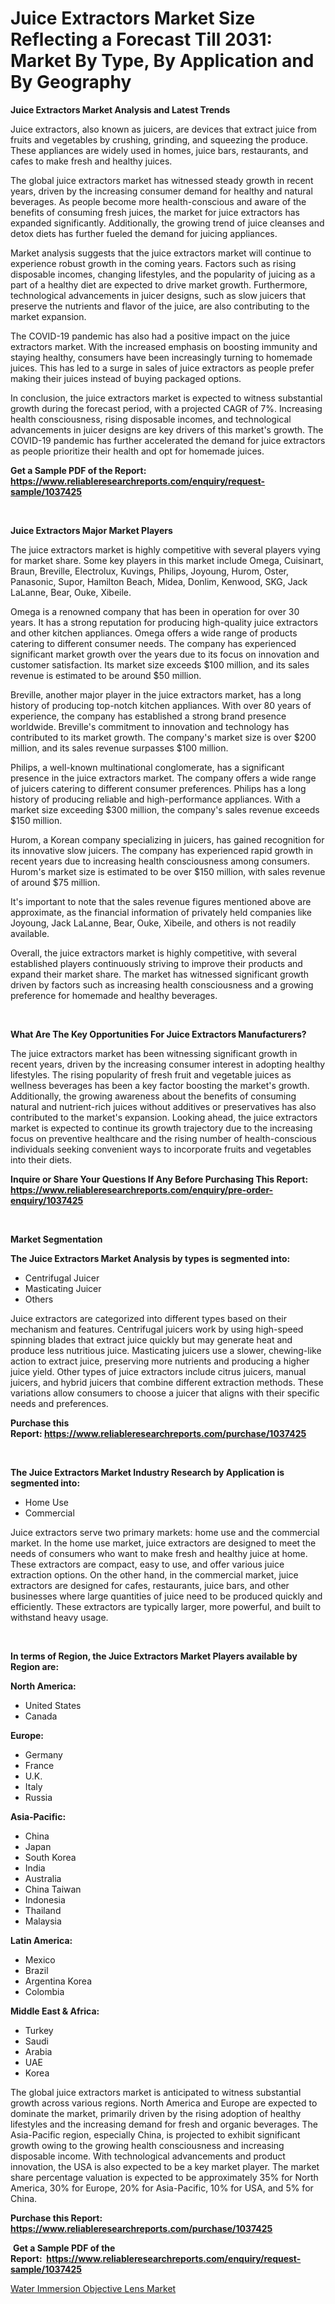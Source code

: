 <p><h1>Juice Extractors Market Size Reflecting a Forecast Till 2031: Market By Type, By Application and By Geography</h1></p><p><strong>Juice Extractors Market Analysis and Latest Trends</strong></p>
<p><p>Juice extractors, also known as juicers, are devices that extract juice from fruits and vegetables by crushing, grinding, and squeezing the produce. These appliances are widely used in homes, juice bars, restaurants, and cafes to make fresh and healthy juices.</p><p>The global juice extractors market has witnessed steady growth in recent years, driven by the increasing consumer demand for healthy and natural beverages. As people become more health-conscious and aware of the benefits of consuming fresh juices, the market for juice extractors has expanded significantly. Additionally, the growing trend of juice cleanses and detox diets has further fueled the demand for juicing appliances.</p><p>Market analysis suggests that the juice extractors market will continue to experience robust growth in the coming years. Factors such as rising disposable incomes, changing lifestyles, and the popularity of juicing as a part of a healthy diet are expected to drive market growth. Furthermore, technological advancements in juicer designs, such as slow juicers that preserve the nutrients and flavor of the juice, are also contributing to the market expansion.</p><p>The COVID-19 pandemic has also had a positive impact on the juice extractors market. With the increased emphasis on boosting immunity and staying healthy, consumers have been increasingly turning to homemade juices. This has led to a surge in sales of juice extractors as people prefer making their juices instead of buying packaged options.</p><p>In conclusion, the juice extractors market is expected to witness substantial growth during the forecast period, with a projected CAGR of 7%. Increasing health consciousness, rising disposable incomes, and technological advancements in juicer designs are key drivers of this market's growth. The COVID-19 pandemic has further accelerated the demand for juice extractors as people prioritize their health and opt for homemade juices.</p></p>
<p><strong>Get a Sample PDF of the Report:&nbsp; <a href="https://www.reliableresearchreports.com/enquiry/request-sample/1037425">https://www.reliableresearchreports.com/enquiry/request-sample/1037425</a></strong></p>
<p>&nbsp;</p>
<p><strong>Juice Extractors Major Market Players</strong></p>
<p><p>The juice extractors market is highly competitive with several players vying for market share. Some key players in this market include Omega, Cuisinart, Braun, Breville, Electrolux, Kuvings, Philips, Joyoung, Hurom, Oster, Panasonic, Supor, Hamilton Beach, Midea, Donlim, Kenwood, SKG, Jack LaLanne, Bear, Ouke, Xibeile.</p><p>Omega is a renowned company that has been in operation for over 30 years. It has a strong reputation for producing high-quality juice extractors and other kitchen appliances. Omega offers a wide range of products catering to different consumer needs. The company has experienced significant market growth over the years due to its focus on innovation and customer satisfaction. Its market size exceeds $100 million, and its sales revenue is estimated to be around $50 million.</p><p>Breville, another major player in the juice extractors market, has a long history of producing top-notch kitchen appliances. With over 80 years of experience, the company has established a strong brand presence worldwide. Breville's commitment to innovation and technology has contributed to its market growth. The company's market size is over $200 million, and its sales revenue surpasses $100 million.</p><p>Philips, a well-known multinational conglomerate, has a significant presence in the juice extractors market. The company offers a wide range of juicers catering to different consumer preferences. Philips has a long history of producing reliable and high-performance appliances. With a market size exceeding $300 million, the company's sales revenue exceeds $150 million.</p><p>Hurom, a Korean company specializing in juicers, has gained recognition for its innovative slow juicers. The company has experienced rapid growth in recent years due to increasing health consciousness among consumers. Hurom's market size is estimated to be over $150 million, with sales revenue of around $75 million.</p><p>It's important to note that the sales revenue figures mentioned above are approximate, as the financial information of privately held companies like Joyoung, Jack LaLanne, Bear, Ouke, Xibeile, and others is not readily available.</p><p>Overall, the juice extractors market is highly competitive, with several established players continuously striving to improve their products and expand their market share. The market has witnessed significant growth driven by factors such as increasing health consciousness and a growing preference for homemade and healthy beverages.</p></p>
<p>&nbsp;</p>
<p><strong>What Are The Key Opportunities For Juice Extractors Manufacturers?</strong></p>
<p><p>The juice extractors market has been witnessing significant growth in recent years, driven by the increasing consumer interest in adopting healthy lifestyles. The rising popularity of fresh fruit and vegetable juices as wellness beverages has been a key factor boosting the market's growth. Additionally, the growing awareness about the benefits of consuming natural and nutrient-rich juices without additives or preservatives has also contributed to the market's expansion. Looking ahead, the juice extractors market is expected to continue its growth trajectory due to the increasing focus on preventive healthcare and the rising number of health-conscious individuals seeking convenient ways to incorporate fruits and vegetables into their diets.</p></p>
<p><strong>Inquire or Share Your Questions If Any Before Purchasing This Report: <a href="https://www.reliableresearchreports.com/enquiry/pre-order-enquiry/1037425">https://www.reliableresearchreports.com/enquiry/pre-order-enquiry/1037425</a></strong></p>
<p>&nbsp;</p>
<p><strong>Market Segmentation</strong></p>
<p><strong>The Juice Extractors Market Analysis by types is segmented into:</strong></p>
<p><ul><li>Centrifugal Juicer</li><li>Masticating Juicer</li><li>Others</li></ul></p>
<p><p>Juice extractors are categorized into different types based on their mechanism and features. Centrifugal juicers work by using high-speed spinning blades that extract juice quickly but may generate heat and produce less nutritious juice. Masticating juicers use a slower, chewing-like action to extract juice, preserving more nutrients and producing a higher juice yield. Other types of juice extractors include citrus juicers, manual juicers, and hybrid juicers that combine different extraction methods. These variations allow consumers to choose a juicer that aligns with their specific needs and preferences.</p></p>
<p><strong>Purchase this Report:&nbsp;<a href="https://www.reliableresearchreports.com/purchase/1037425">https://www.reliableresearchreports.com/purchase/1037425</a></strong></p>
<p>&nbsp;</p>
<p><strong>The Juice Extractors Market Industry Research by Application is segmented into:</strong></p>
<p><ul><li>Home Use</li><li>Commercial</li></ul></p>
<p><p>Juice extractors serve two primary markets: home use and the commercial market. In the home use market, juice extractors are designed to meet the needs of consumers who want to make fresh and healthy juice at home. These extractors are compact, easy to use, and offer various juice extraction options. On the other hand, in the commercial market, juice extractors are designed for cafes, restaurants, juice bars, and other businesses where large quantities of juice need to be produced quickly and efficiently. These extractors are typically larger, more powerful, and built to withstand heavy usage.</p></p>
<p>&nbsp;</p>
<p><strong>In terms of Region, the Juice Extractors Market Players available by Region are:</strong></p>
<p>
    <p> <strong> North America: </strong>
        <ul>
            <li>United States</li>
            <li>Canada</li>
        </ul>
        </p> 
    <p> <strong> Europe: </strong>
        <ul>
            <li>Germany</li>
            <li>France</li>
            <li>U.K.</li>
            <li>Italy</li>
            <li>Russia</li>
        </ul>
        </p> 
    <p> <strong> Asia-Pacific: </strong>
        <ul>
            <li>China</li>
            <li>Japan</li>
            <li>South Korea</li>
            <li>India</li>
            <li>Australia</li>
            <li>China Taiwan</li>
            <li>Indonesia</li>
            <li>Thailand</li>
            <li>Malaysia</li>
        </ul>
        </p> 
    <p> <strong> Latin America: </strong>
        <ul>
            <li>Mexico</li>
            <li>Brazil</li>
            <li>Argentina Korea</li>
            <li>Colombia</li>
        </ul>
        </p> 
    <p> <strong> Middle East & Africa: </strong>
        <ul>
            <li>Turkey</li>
            <li>Saudi</li>
            <li>Arabia</li>
            <li>UAE</li>
            <li>Korea</li>
        </ul>
    </p>
    </p>
<p><p>The global juice extractors market is anticipated to witness substantial growth across various regions. North America and Europe are expected to dominate the market, primarily driven by the rising adoption of healthy lifestyles and the increasing demand for fresh and organic beverages. The Asia-Pacific region, especially China, is projected to exhibit significant growth owing to the growing health consciousness and increasing disposable income. With technological advancements and product innovation, the USA is also expected to be a key market player. The market share percentage valuation is expected to be approximately 35% for North America, 30% for Europe, 20% for Asia-Pacific, 10% for USA, and 5% for China.</p></p>
<p><strong>Purchase this Report: <a href="https://www.reliableresearchreports.com/purchase/1037425">https://www.reliableresearchreports.com/purchase/1037425</a></strong></p>
<p>&nbsp;<strong>Get a Sample PDF of the Report:&nbsp;&nbsp;<a href="https://www.reliableresearchreports.com/enquiry/request-sample/1037425">https://www.reliableresearchreports.com/enquiry/request-sample/1037425</a></strong></p>
<p><strong></strong></p>
<p><p><a href="https://github.com/NorbertYates/Market-Research-Report-List-3/blob/main/water-immersion-objective-lens-market.md">Water Immersion Objective Lens Market</a></p></p>